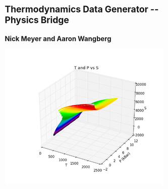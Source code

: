 # Thermodynamics Data Generator -- Physics Bridge
## Nick Meyer and Aaron Wangberg
![Sample Output Plot][plot1]


[plot1]: https://github.com/nick5435/thermo-bridge/raw/master/plots/TPS.png "Sample Plot"
